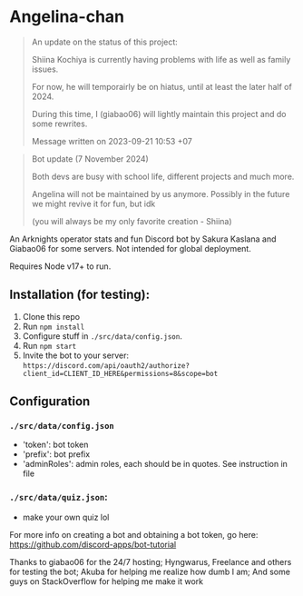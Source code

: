 # Angelina-chan

> An update on the status of this project:
>
> Shiina Kochiya is currently having problems with life as well as family issues.
>
> For now, he will temporairly be on hiatus, until at least the later half of 2024.
>
> During this time, I (giabao06) will lightly maintain this project and do some rewrites.
>
> Message written on 2023-09-21 10:53 +07

> Bot update (7 November 2024)
>
> Both devs are busy with school life, different projects and much more.
>
> Angelina will not be maintained by us anymore. Possibly in the future we might revive it for fun, but idk
>
> (you will always be my only favorite creation - Shiina)

An Arknights operator stats and fun Discord bot by Sakura Kaslana and Giabao06 for some servers. Not intended for global deployment.

Requires Node v17+ to run.

## Installation (for testing):
1. Clone this repo
2. Run `npm install`
3. Configure stuff in `./src/data/config.json`.
4. Run `npm start`
5. Invite the bot to your server: `https://discord.com/api/oauth2/authorize?client_id=CLIENT_ID_HERE&permissions=8&scope=bot`


## Configuration

### `./src/data/config.json`
- 'token': bot token
- 'prefix': bot prefix
- 'adminRoles': admin roles, each should be in quotes. See instruction in file 

### `./src/data/quiz.json`:
- make your own quiz lol

For more info on creating a bot and obtaining a bot token, go here: https://github.com/discord-apps/bot-tutorial

Thanks to giabao06 for the 24/7 hosting; Hyngwarus, Freelance and others for testing the bot; Akuba for helping me realize how dumb I am; And some guys on StackOverflow for helping me make it work


